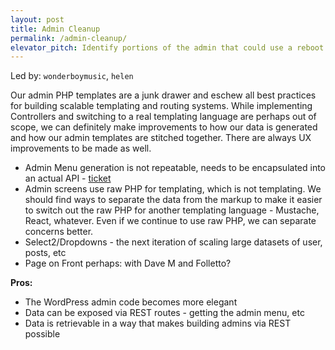 ```yaml
---
layout: post
title: Admin Cleanup
permalink: /admin-cleanup/
elevator_pitch: Identify portions of the admin that could use a reboot
---
```


Led by: `wonderboymusic`, `helen`

Our admin PHP templates are a junk drawer and eschew all best practices for building scalable
templating and routing systems. While implementing Controllers and switching to a real templating
language are perhaps out of scope, we can definitely make improvements to how our data is generated
and how our admin templates are stitched together. There are always UX improvements to be made as well.

* Admin Menu generation is not repeatable, needs to be encapsulated into an actual API - [ticket](https://core.trac.wordpress.org/ticket/33418)
* Admin screens use raw PHP for templating, which is not templating. We should find ways to separate
the data from the markup to make it easier to switch out the raw PHP for another templating
language - Mustache, React, whatever. Even if we continue to use raw PHP, we can separate concerns
better.
* Select2/Dropdowns - the next iteration of scaling large datasets of user, posts, etc
* Page on Front perhaps: with Dave M and Folletto?

**Pros:**

* The WordPress admin code becomes more elegant
* Data can be exposed via REST routes - getting the admin menu, etc
* Data is retrievable in a way that makes building admins via REST possible